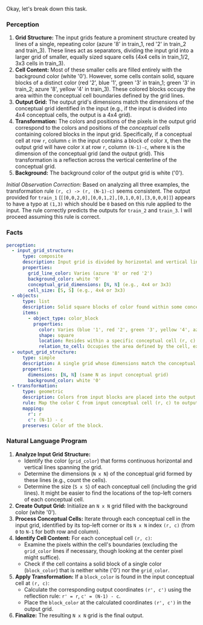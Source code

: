 Okay, let's break down this task.

### Perception

1.  **Grid Structure:** The input grids feature a prominent structure created by lines of a single, repeating color (azure '8' in train_1, red '2' in train_2 and train_3). These lines act as separators, dividing the input grid into a larger grid of smaller, equally sized square cells (4x4 cells in train_1/2, 3x3 cells in train_3).
2.  **Cell Content:** Most of these smaller cells are filled entirely with the background color (white '0'). However, some cells contain solid, square blocks of a distinct color (red '2', blue '1', green '3' in train_1; green '3' in train_2; azure '8', yellow '4' in train_3). These colored blocks occupy the area within the conceptual cell boundaries defined by the grid lines.
3.  **Output Grid:** The output grid's dimensions match the dimensions of the conceptual grid identified in the input (e.g., if the input is divided into 4x4 conceptual cells, the output is a 4x4 grid).
4.  **Transformation:** The colors and positions of the pixels in the output grid correspond to the colors and positions of the *conceptual cells* containing colored blocks in the input grid. Specifically, if a conceptual cell at row `r`, column `c` in the input contains a block of color `X`, then the output grid will have color `X` at row `r`, column `(N-1)-c`, where `N` is the dimension of the conceptual grid (and the output grid). This transformation is a reflection across the vertical centerline of the conceptual grid.
5.  **Background:** The background color of the output grid is white ('0').

*Initial Observation Correction:* Based on analyzing all three examples, the transformation rule `(r, c) -> (r, (N-1)-c)` seems consistent. The output provided for `train_1` (`[[0,0,2,0],[0,0,1,2],[0,1,0,0],[3,0,0,0]]`) appears to have a typo at `(1,3)` which should be `0` based on this rule applied to the input. The rule correctly predicts the outputs for `train_2` and `train_3`. I will proceed assuming this rule is correct.

### Facts


```yaml
perception:
  - input_grid_structure:
      type: composite
      description: Input grid is divided by horizontal and vertical lines of a single color into a larger grid of smaller, equally sized square cells.
      properties:
        grid_line_color: Varies (azure '8' or red '2')
        background_color: white '0'
        conceptual_grid_dimensions: [N, N] (e.g., 4x4 or 3x3)
        cell_size: [S, S] (e.g., 4x4 or 3x3)
  - objects:
      type: list
      description: Solid square blocks of color found within some conceptual cells.
      items:
        - object_type: color_block
          properties:
            color: Varies (blue '1', red '2', green '3', yellow '4', azure '8')
            shape: square
            location: Resides within a specific conceptual cell (r, c) of the input's N x N structure.
            relation_to_cell: Occupies the area defined by the cell, excluding grid lines.
  - output_grid_structure:
      type: simple
      description: A single grid whose dimensions match the conceptual grid dimensions of the input.
      properties:
        dimensions: [N, N] (same N as input conceptual grid)
        background_color: white '0'
  - transformation:
      type: geometric
      description: Colors from input blocks are placed into the output grid based on reflecting the conceptual cell coordinates horizontally.
      rule: Map the color C from input conceptual cell (r, c) to output cell (r', c').
      mapping:
        r': r
        c': (N-1) - c
      preserves: Color of the block.
```


### Natural Language Program

1.  **Analyze Input Grid Structure:**
    *   Identify the color (`grid_color`) that forms continuous horizontal and vertical lines spanning the grid.
    *   Determine the dimensions (`N x N`) of the conceptual grid formed by these lines (e.g., count the cells).
    *   Determine the size (`S x S`) of each conceptual cell (including the grid lines). It might be easier to find the locations of the top-left corners of each conceptual cell.
2.  **Create Output Grid:** Initialize an `N x N` grid filled with the background color (white '0').
3.  **Process Conceptual Cells:** Iterate through each conceptual cell in the input grid, identified by its top-left corner or its `N x N` index `(r, c)` (from `0` to `N-1` for both row and column).
4.  **Identify Cell Content:** For each conceptual cell `(r, c)`:
    *   Examine the pixels within the cell's boundaries (excluding the `grid_color` lines if necessary, though looking at the center pixel might suffice).
    *   Check if the cell contains a solid block of a single color (`block_color`) that is neither white ('0') nor the `grid_color`.
5.  **Apply Transformation:** If a `block_color` is found in the input conceptual cell at `(r, c)`:
    *   Calculate the corresponding output coordinates `(r', c')` using the reflection rule: `r' = r`, `c' = (N-1) - c`.
    *   Place the `block_color` at the calculated coordinates `(r', c')` in the output grid.
6.  **Finalize:** The resulting `N x N` grid is the final output.